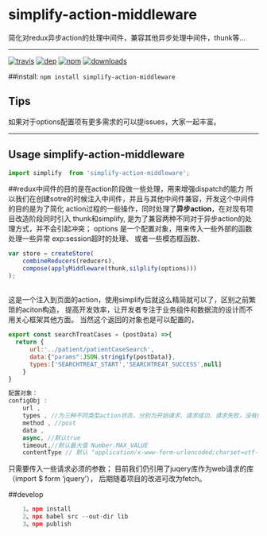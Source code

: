 # simplify-action-middleware
简化对redux异步action的处理中间件，兼容其他异步处理中间件，thunk等...
___________________________________________


[![travis][travis-image]][travis-url]
[![dep][dep-image]][dep-url]
[![npm][npm-image]][npm-url]
[![downloads][downloads-image]][downloads-url]

[travis-image]: https://img.shields.io/travis/then/simplify-action-middleware.svg?style=flat
[travis-url]: https://travis-ci.org/then/simplify-action-middleware
[dep-image]: https://img.shields.io/david/then/simplify-action-middleware.svg?style=flat
[dep-url]: https://david-dm.org/then/simplify-action-middleware
[npm-image]: https://img.shields.io/npm/v/simplify-action-middleware.svg?style=flat
[npm-url]: https://npmjs.org/package/simplify-action-middleware
[downloads-image]: https://img.shields.io/npm/dm/simplify-action-middleware.svg?style=flat
[downloads-url]: https://npmjs.org/package/simplify-action-middleware

##install:
<code>npm install simplify-action-middleware</code>

## Tips
如果对于options配置项有更多需求的可以提issues，大家一起丰富。
___________________________________________
## Usage simplify-action-middleware

```javascript
import simplify  from 'simplify-action-middleware';
```
##redux中间件的目的是在action阶段做一些处理，用来增强dispatch的能力
所以我们在创建sotre的时候注入中间件，并且与其他中间件兼容，开发这个中间件的目的是为了简化
action过程的一些操作，同时处理了**异步action**，在对现有项目改造阶段同时引入
thunk和simplify,
是为了兼容两种不同对于异步action的处理方式，并不会引起冲突；
options 是一个配置对象，用来传入一些外部的函数处理一些异常 exp:session超时的处理、
或者一些模态框函数、

```javascript
var store = createStore(
    combineReducers(reducers),
    compose(applyMiddleware(thunk,silplify(options)))
);
```
##
这是一个注入到页面的action，使用simplify后就这么精简就可以了，区别之前繁琐的aciton构造，
提高开发效率，让开发者专注于业务组件和数据流的设计而不用关心框架其他方面。
当然这个返回的对象也是可以配置的，
```javascript
export const searchTreatCases = (postData) =>{
  return {
      url:'../patient/patientCaseSearch',
      data:{"params":JSON.stringify(postData)},
      types:['SEARCHTREAT_START','SEARCHTREAT_SUCCESS',null]
    }
}

配置对象：
configObj :
    url , 
    types , //为三种不同类型action状态，分别为开始请求、请求成功、请求失败，没有的类型请用''或null代替
    method , //post
    data , 
    async, //默认true
    timeout,//默认最大值 Number.MAX_VALUE
    contentType // 默认 "application/x-www-form-urlencoded;charset=utf-8;"
```
只需要传入一些请求必须的参数；
目前我们仍引用了juqery库作为web请求的库（import $ form ‘jquery’），
后期随着项目的改进可改为fetch。


##develop
```javascript
    1、npm install
    2、npx babel src --out-dir lib
    3、npm publish
```
